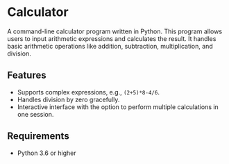 # Calculator

A command-line calculator program written in Python. This program allows users to input arithmetic expressions and calculates the result. It handles basic arithmetic operations like addition, subtraction, multiplication, and division.

## Features
- Supports complex expressions, e.g., `(2+5)*8-4/6`.
- Handles division by zero gracefully.
- Interactive interface with the option to perform multiple calculations in one session.

## Requirements
- Python 3.6 or higher
